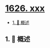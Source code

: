 # [1626. xxx](https://github.com/Tdahuyou/TNotes.leetcode/tree/main/notes/1626.%20xxx)

<!-- region:toc -->

- [1. 📝 概述](#1--概述)

<!-- endregion:toc -->

## 1. 📝 概述
